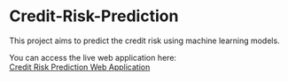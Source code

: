 # Credit-Risk-Prediction

This project aims to predict the credit risk using machine learning models.

You can access the live web application here:  
[Credit Risk Prediction Web Application](https://credit-risk-prediction-il94.onrender.com)